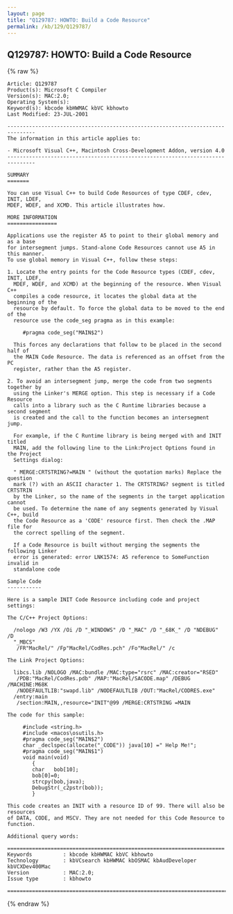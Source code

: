 ```yaml
---
layout: page
title: "Q129787: HOWTO: Build a Code Resource"
permalink: /kb/129/Q129787/
---
```


## Q129787: HOWTO: Build a Code Resource

{% raw %}

	Article: Q129787
	Product(s): Microsoft C Compiler
	Version(s): MAC:2.0;
	Operating System(s): 
	Keyword(s): kbcode kbHWMAC kbVC kbhowto
	Last Modified: 23-JUL-2001
	
	-------------------------------------------------------------------------------
	The information in this article applies to:
	
	- Microsoft Visual C++, Macintosh Cross-Development Addon, version 4.0 
	-------------------------------------------------------------------------------
	
	SUMMARY
	=======
	
	You can use Visual C++ to build Code Resources of type CDEF, cdev, INIT, LDEF,
	MDEF, WDEF, and XCMD. This article illustrates how.
	
	MORE INFORMATION
	================
	
	Applications use the register A5 to point to their global memory and as a base
	for intersegment jumps. Stand-alone Code Resources cannot use A5 in this manner.
	To use global memory in Visual C++, follow these steps:
	
	1. Locate the entry points for the Code Resource types (CDEF, cdev, INIT, LDEF,
	  MDEF, WDEF, and XCMD) at the beginning of the resource. When Visual C++
	  compiles a code resource, it locates the global data at the beginning of the
	  resource by default. To force the global data to be moved to the end of the
	  resource use the code_seg pragma as in this example:
	
	     #pragma code_seg("MAIN$2")
	
	  This forces any declarations that follow to be placed in the second half of
	  the MAIN Code Resource. The data is referenced as an offset from the PC
	  register, rather than the A5 register.
	
	2. To avoid an intersegment jump, merge the code from two segments together by
	  using the Linker's MERGE option. This step is necessary if a Code Resource
	  calls into a library such as the C Runtime libraries because a second segment
	  is created and the call to the function becomes an intersegment jump.
	
	  For example, if the C Runtime library is being merged with and INIT titled
	  MAIN, add the following line to the Link:Project Options found in the Project
	  Settings dialog:
	
	  " MERGE:CRTSTRING?=MAIN " (without the quotation marks) Replace the question
	  mark (?) with an ASCII character 1. The CRTSTRING? segment is titled CRTSTRIN
	  by the Linker, so the name of the segments in the target application cannot
	  be used. To determine the name of any segments generated by Visual C++, build
	  the Code Resource as a 'CODE' resource first. Then check the .MAP file for
	  the correct spelling of the segment.
	
	  If a Code Resource is built without merging the segments the following Linker
	  error is generated: error LNK1574: A5 reference to SomeFunction invalid in
	  standalone code
	
	Sample Code
	-----------
	
	Here is a sample INIT Code Resource including code and project settings:
	
	The C/C++ Project Options:
	
	  /nologo /W3 /YX /Oi /D "_WINDOWS" /D "_MAC" /D "_68K_" /D "NDEBUG" /D
	  "_MBCS"
	   /FR"MacRel/" /Fp"MacRel/CodRes.pch" /Fo"MacRel/" /c
	
	The Link Project Options:
	
	  libcs.lib /NOLOGO /MAC:bundle /MAC:type="rsrc" /MAC:creator="RSED"
	   /PDB:"MacRel/CodRes.pdb" /MAP:"MacRel/SACODE.map" /DEBUG /MACHINE:M68K
	   /NODEFAULTLIB:"swapd.lib" /NODEFAULTLIB /OUT:"MacRel/CODRES.exe"
	  /entry:main
	   /section:MAIN,,resource="INIT"@99 /MERGE:CRTSTRING =MAIN
	
	The code for this sample:
	
	     #include <string.h>
	     #include <macos\osutils.h>
	     #pragma code_seg("MAIN$2")
	     char _declspec(allocate("_CODE")) java[10] =" Help Me!";
	     #pragma code_seg("MAIN$1")
	     void main(void)
	        {
	        char   bob[10];
	        bob[0]=0;
	        strcpy(bob,java);
	        DebugStr(_c2pstr(bob));
	        }
	
	This code creates an INIT with a resource ID of 99. There will also be resources
	of DATA, CODE, and MSCV. They are not needed for this Code Resource to function.
	
	Additional query words:
	
	======================================================================
	Keywords          : kbcode kbHWMAC kbVC kbhowto 
	Technology        : kbVCsearch kbHWMAC kbOSMAC kbAudDeveloper kbVCXDev400Mac
	Version           : MAC:2.0;
	Issue type        : kbhowto
	
	=============================================================================
	

{% endraw %}
